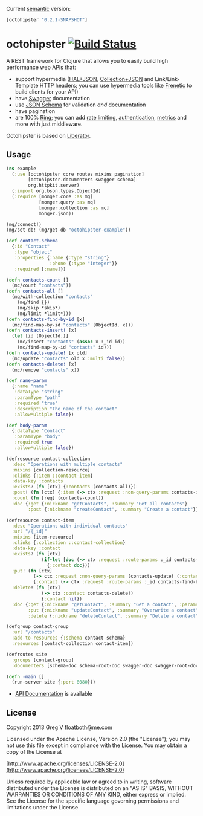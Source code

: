 Current [semantic](http://semver.org/) version:

```clojure
[octohipster "0.2.1-SNAPSHOT"]
```

# octohipster [![Build Status](https://travis-ci.org/myfreeweb/octohipster.png?branch=master)](https://travis-ci.org/myfreeweb/octohipster)

A REST framework for Clojure that allows you to easily build high performance web APIs that:

- support hypermedia ([HAL+JSON](http://stateless.co/hal_specification.html), [Collection+JSON](http://amundsen.com/media-types/collection/) and Link/Link-Template HTTP headers; you can use hypermedia tools like [Frenetic](http://dlindahl.github.com/frenetic/) to build clients for your API)
- have [Swagger](https://github.com/wordnik/swagger-core/wiki) documentation 
- use [JSON Schema](http://json-schema.org) for validation *and* documentation
- have pagination
- are 100% [Ring](https://github.com/ring-clojure/ring); you can add [rate limiting](https://github.com/myfreeweb/ring-ratelimit), [authentication](https://github.com/cemerick/friend), [metrics](http://metrics-clojure.readthedocs.org/en/latest/ring.html) and more with just middleware.

Octohipster is based on [Liberator](https://github.com/clojure-liberator/liberator).

## Usage

```clojure
(ns example
  (:use [octohipster core routes mixins pagination]
        [octohipster.documenters swagger schema]
        org.httpkit.server)
  (:import org.bson.types.ObjectId)
  (:require [monger.core :as mg]
            [monger.query :as mq]
            [monger.collection :as mc]
            monger.json))

(mg/connect!)
(mg/set-db! (mg/get-db "octohipster-example"))

(def contact-schema
  {:id "Contact"
   :type "object"
   :properties {:name {:type "string"}
                :phone {:type "integer"}}
   :required [:name]})

(defn contacts-count []
  (mc/count "contacts"))
(defn contacts-all []
  (mq/with-collection "contacts"
    (mq/find {})
    (mq/skip *skip*)
    (mq/limit *limit*)))
(defn contacts-find-by-id [x]
  (mc/find-map-by-id "contacts" (ObjectId. x)))
(defn contacts-insert! [x]
  (let [id (ObjectId.)]
    (mc/insert "contacts" (assoc x :_id id))
    (mc/find-map-by-id "contacts" id)))
(defn contacts-update! [x old]
  (mc/update "contacts" old x :multi false))
(defn contacts-delete! [x]
  (mc/remove "contacts" x))

(def name-param
  {:name "name"
   :dataType "string"
   :paramType "path"
   :required "true"
   :description "The name of the contact"
   :allowMultiple false})

(def body-param
  {:dataType "Contact"
   :paramType "body"
   :required true
   :allowMultiple false})

(defresource contact-collection
  :desc "Operations with multiple contacts"
  :mixins [collection-resource]
  :clinks {:item ::contact-item}
  :data-key :contacts
  :exists? (fn [ctx] {:contacts (contacts-all)})
  :post! (fn [ctx] {:item (-> ctx :request :non-query-params contacts-insert!)})
  :count (fn [req] (contacts-count))
  :doc {:get {:nickname "getContacts", :summary "Get all contacts"}
        :post {:nickname "createContact", :summary "Create a contact"}})

(defresource contact-item
  :desc "Operations with individual contacts"
  :url "/{_id}"
  :mixins [item-resource]
  :clinks {:collection ::contact-collection}
  :data-key :contact
  :exists? (fn [ctx]
             (if-let [doc (-> ctx :request :route-params :_id contacts-find-by-id)]
               {:contact doc}))
  :put! (fn [ctx]
          (-> ctx :request :non-query-params (contacts-update! (:contact ctx)))
          {:contact (-> ctx :request :route-params :_id contacts-find-by-id)})
  :delete! (fn [ctx]
             (-> ctx :contact contacts-delete!)
             {:contact nil})
  :doc {:get {:nickname "getContact", :summary "Get a contact", :parameters [name-param]}
        :put {:nickname "updateContact", :summary "Overwrite a contact", :parameters [name-param body-param]}
        :delete {:nickname "deleteContact", :summary "Delete a contact", :parameters [name-param]}})

(defgroup contact-group
  :url "/contacts"
  :add-to-resources {:schema contact-schema}
  :resources [contact-collection contact-item])

(defroutes site
  :groups [contact-group]
  :documenters [schema-doc schema-root-doc swagger-doc swagger-root-doc])

(defn -main []
  (run-server site {:port 8080}))
```

- [API Documentation](http://myfreeweb.github.com/octohipster) is available

## License

Copyright 2013 Greg V <floatboth@me.com>

Licensed under the Apache License, Version 2.0 (the "License");
you may not use this file except in compliance with the License.
You may obtain a copy of the License at

[http://www.apache.org/licenses/LICENSE-2.0](http://www.apache.org/licenses/LICENSE-2.0)

Unless required by applicable law or agreed to in writing, software
distributed under the License is distributed on an "AS IS" BASIS,
WITHOUT WARRANTIES OR CONDITIONS OF ANY KIND, either express or implied.
See the License for the specific language governing permissions and
limitations under the License.
